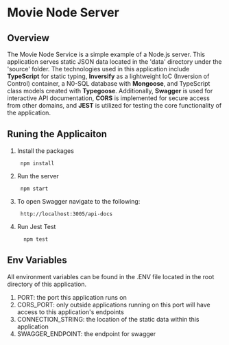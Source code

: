 # Movie Node Server

## Overview

The Movie Node Service is a simple example of a Node.js server. 
This application serves static JSON data located in the 'data' 
directory under the 'source' folder. The technologies used in 
this application include **TypeScript** for static typing, **Inversify** 
as a lightweight IoC (Inversion of Control) container, 
a N0-SQL database with **Mongoose**, and TypeScript class models 
created with **Typegoose**. Additionally, **Swagger** is used for 
interactive API documentation, **CORS** is implemented for secure 
access from other domains, and **JEST** is utilized for 
testing the core functionality of the application.


## Runing the Applicaiton

1. Install the packages
            
        npm install

2. Run the server

        npm start

3. To open Swagger navigate to the following:

        http://localhost:3005/api-docs

4. Run Jest Test

         npm test


## Env Variables

All environment variables can be found in the .ENV file located in the root directory of this application.

1. PORT: the port this application runs on
2. CORS_PORT: only outside applications running on this port will have access to this application's endpoints
3. CONNECTION_STRING: the location of the static data within this application
4. SWAGGER_ENDPOINT: the endpoint for swagger
